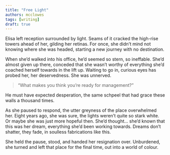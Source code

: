 ```yaml
---
title: "Free Light"
authors: mcclowes
tags: [writing]
draft: true
---
```


Elisa left reception surrounded by light.
Seams of it cracked the high-rise towers ahead of her, gilding her retinas. For once, she didn’t mind not knowing where she was headed, starting a new journey with no destination.  
  
<!--truncate-->    

When she’d walked into his office, he’d seemed so stern, so ineffable. She’d almost given up there, conceded that she wasn’t worthy of everything she’d coached herself towards in the lift up. Waiting to go in, curious eyes has probed her, her deservedness. She was unnerved.

> “What makes you think you’re ready for management?”

He must have expected desperation, the same schpeel that had grace these walls a thousand times.

As she paused to respond, the utter greyness of the place overwhelmed her. Eight years ago, she was sure, the lights weren’t quite so stark white. Or maybe she was just more hopeful then. She’d thought… she’d known that this was her dream, everything she’d been working towards. Dreams don’t shatter, they fade, in soulless fabrications like this.

She held the pause, stood, and handed her resignation over. Unburdened, she turned and left that place for the final time, out into a world of colour.